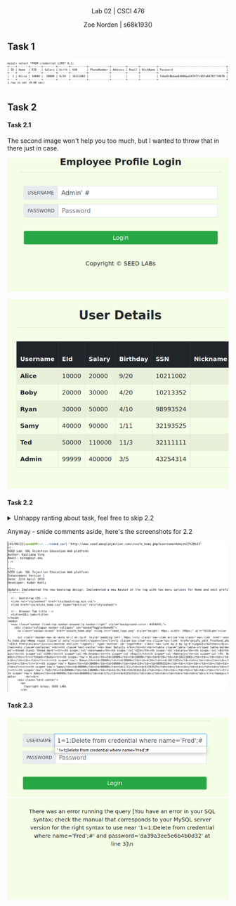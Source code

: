 
<div align="center">Lab 02 | CSCI 476
  
Zoe Norden | s68k193() 
</div>

## Task 1

![image](https://github.com/znorden17/csci-476-594-spring2021-private/blob/main/lab04/screenshots/task1.png)


## Task 2


#### Task 2.1

The second image won't help you too much, but I wanted to throw that in there just in case. 

![image](https://github.com/znorden17/csci-476-594-spring2021-private/blob/main/lab04/screenshots/task2.1.1.png)

![image](https://github.com/znorden17/csci-476-594-spring2021-private/blob/main/lab04/screenshots/task2.1.2.png)

#### Task 2.2

<details> <summary> Unhappy ranting about task, feel free to skip 2.2 </summary>
Just so everyone knows, I hate everything and everyone because I spent a good 20 minutes not figuring out why I couldn't get my essentially perfect curl command to work. I overlooked the itty bitty $ on the example. Which shows me that it's not from within my docker-thingy. Which sucks because I was *this* close to throwing my perfectly good desktop out the window. And then take a sludgehammer and smash whatever was left of it into tiny microscopic pieces. </details>

Anyway - snide comments aside, here's the screenshots for 2.2

![image](https://github.com/znorden17/csci-476-594-spring2021-private/blob/main/lab04/screenshots/task2.2.1.png)
![image](https://github.com/znorden17/csci-476-594-spring2021-private/blob/main/lab04/screenshots/task2.2.2.png)

#### Task 2.3

![image](https://github.com/znorden17/csci-476-594-spring2021-private/blob/main/lab04/screenshots/task2.3.1.png)
![image](https://github.com/znorden17/csci-476-594-spring2021-private/blob/main/lab04/screenshots/task2.3.2.png)





